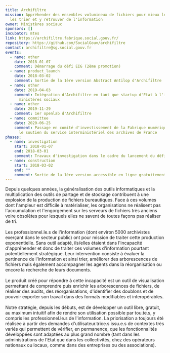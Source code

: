 ```yaml
---
title: Archifiltre
mission: Appréhender des ensembles volumineux de fichiers pour mieux les gérer,
  les trier et y retrouver de l'information
owner: Ministères sociaux
sponsors: []
incubator: mtes
link: https://archifiltre.fabrique.social.gouv.fr/
repository: https://github.com/SocialGouv/archifiltre
contact: archifiltre@sg.social.gouv.fr
events:
  - name: other
    date: 2018-01-07
    comment: Démarrage du défi EIG (2ème promotion)
  - name: product_launch
    date: 2018-03-02
    comment: Sortie de la 1ère version Abstract Antilop d'Archifiltre
  - name: other
    date: 2019-04-03
    comment: Intégration d'Archifiltre en tant que startup d'Etat à l'incubateur des
      ministères sociaux
  - name: other
    date: 2019-11-29
    comment: 1er openlab d'Archifiltre
  - name: committee
    date: 2020-06-25
    comment: Passage en comité d'investissement de la Fabrique numérique entérinant
      le soutien du service interministériel des archives de France
phases:
  - name: investigation
    start: 2018-01-07
    end: 2018-03-01
    comment: Travaux d'investigation dans le cadre du lancement du défi EIG
  - name: construction
    start: 2018-03-02
    end: ""
    comment: Sortie de la 1ère version accessible en ligne gratuitement d'Archifiltre
---
```

Depuis quelques années, la généralisation des outils informatiques et la multiplication des outils de partage et de stockage contribuent à une explosion de la production de fichiers bureautiques. Face à ces volumes dont l'ampleur est difficile à matérialiser, les organisations ne réalisent pas l'accumulation et l'engorgement sur les serveurs de fichiers très anciens voire obsolètes pour lesquels elles ne savent de toutes façons pas réaliser de tri.\
\
Les professionnel.le.s de l'information (dont environ 5000 archivistes exerçant dans le secteur public) ont pour mission de traiter cette production exponentielle. Sans outil adapté, ils/elles étaient dans l'incapacité d'appréhender et donc de traiter ces volumes d'information pourtant potentiellement stratégique. Leur intervention consiste à évaluer la pertinence de l'information et ainsi trier, améliorer des arborescences de fichiers mais également accompagner les agents dans la réorganisation ou encore la recherche de leurs documents.\
\
Le produit créé pour répondre à cette incapacité est un outil de visualisation permettant de comprendre puis enrichir les arborescences de fichiers, de réaliser des audits, des réorganisations, d'identifier des doublons et de pouvoir exporter son travail dans des formats modifiables et interopérables.\
\
Notre stratégie, depuis les débuts, est de développer un outil libre, gratuit, au maximum intuitif afin de rendre son utilisation possible par tou.te.s, y compris les professionnel.le.s de l'information. La priorisation a toujours été réalisée à partir des demandes d'utilisateur.trice.s issu.e.s de contextes très variés qui permettent de vérifier, en permanence, que les fonctionnalités développées sont adaptées au plus grand nombre (tant dans les administrations de l'Etat que dans les collectivités, chez des opérateurs nationaux ou locaux, comme dans des entreprises ou des associations).